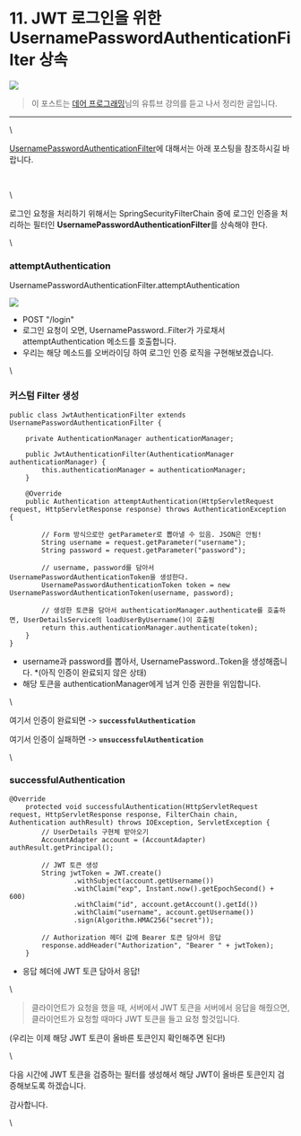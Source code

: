 # 11. JWT 로그인을 위한 UsernamePasswordAuthenticationFilter 상속

![](https://blog.kakaocdn.net/dn/cfRMr5/btrjJzJuc53/MCIK4RQFDLNhW5KX0k4ogk/img.png)

> 이 포스트는 [데어 프로그래밍](https://www.youtube.com/channel/UCVrhnbfe78ODeQglXtT1Elw)님의 유튜브 강의를 듣고 나서 정리한 글입니다.

***

\


[UsernamePasswordAuthenticationFilter](https://iseunghan.tistory.com/368)에 대해서는 아래 포스팅을 참조하시길 바랍니다.

[\
](https://iseunghan.tistory.com/368)

\


로그인 요청을 처리하기 위해서는 SpringSecurityFilterChain 중에 로그인 인증을 처리하는 필터인 **UsernamePasswordAuthenticationFilter**를 상속해야 한다.

\


### attemptAuthentication

UsernamePasswordAuthenticationFilter.attemptAuthentication

![](https://blog.kakaocdn.net/dn/Druwo/btrjDgETggC/hiDIYTG4QmrZmVVLprKtmK/img.png)

* POST "/login"
* 로그인 요청이 오면, UsernamePassword..Filter가 가로채서 attemptAuthentication 메소드를 호출합니다.
* 우리는 해당 메소드를 오버라이딩 하여 로그인 인증 로직을 구현해보겠습니다.

\


### 커스텀 Filter 생성

```
public class JwtAuthenticationFilter extends UsernamePasswordAuthenticationFilter {

    private AuthenticationManager authenticationManager;

    public JwtAuthenticationFilter(AuthenticationManager authenticationManager) {
        this.authenticationManager = authenticationManager;
    }

    @Override
    public Authentication attemptAuthentication(HttpServletRequest request, HttpServletResponse response) throws AuthenticationException {

        // Form 방식으로만 getParameter로 뽑아낼 수 있음. JSON은 안됨!
        String username = request.getParameter("username");
        String password = request.getParameter("password");

        // username, password를 담아서 UsernamePasswordAuthenticationToken을 생성한다.
        UsernamePasswordAuthenticationToken token = new UsernamePasswordAuthenticationToken(username, password);

        // 생성한 토큰을 담아서 authenticationManager.authenticate를 호출하면, UserDetailsService의 loadUserByUsername()이 호출됨
        return this.authenticationManager.authenticate(token);
    }
}
```

* username과 password를 뽑아서, UsernamePassword..Token을 생성해줍니다. \*(아직 인증이 완료되지 않은 상태)
* 해당 토큰을 authenticationManager에게 넘겨 인증 권한을 위임합니다.

\


여기서 인증이 완료되면 -> **`successfulAuthentication`**

여기서 인증이 실패하면 -> **`unsuccessfulAuthentication`**

\


### successfulAuthentication

```
@Override
    protected void successfulAuthentication(HttpServletRequest request, HttpServletResponse response, FilterChain chain, Authentication authResult) throws IOException, ServletException {
    	// UserDetails 구현체 받아오기
        AccountAdapter account = (AccountAdapter) authResult.getPrincipal();

		// JWT 토큰 생성
        String jwtToken = JWT.create()
                .withSubject(account.getUsername())
                .withClaim("exp", Instant.now().getEpochSecond() + 600)
                .withClaim("id", account.getAccount().getId())
                .withClaim("username", account.getUsername())
                .sign(Algorithm.HMAC256("secret"));

		// Authorization 헤더 값에 Bearer 토큰 담아서 응답
        response.addHeader("Authorization", "Bearer " + jwtToken);
    }
```

* 응답 헤더에 JWT 토큰 담아서 응답!

\


> 클라이언트가 요청을 했을 때, 서버에서 JWT 토큰을 서버에서 응답을 해줬으면, 클라이언트가 요청할 때마다 JWT 토큰을 들고 요청 할것입니다.

(우리는 이제 해당 JWT 토큰이 올바른 토큰인지 확인해주면 된다!)

\


다음 시간에 JWT 토큰을 검증하는 필터를 생성해서 해당 JWT이 올바른 토큰인지 검증해보도록 하겠습니다.&#x20;

감사합니다.

\
